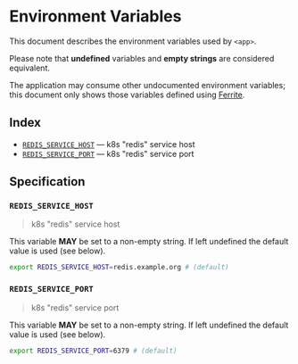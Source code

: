 # Environment Variables

This document describes the environment variables used by `<app>`.

Please note that **undefined** variables and **empty strings** are considered
equivalent.

The application may consume other undocumented environment variables; this
document only shows those variables defined using [Ferrite].

## Index

- [`REDIS_SERVICE_HOST`](#REDIS_SERVICE_HOST) — k8s "redis" service host
- [`REDIS_SERVICE_PORT`](#REDIS_SERVICE_PORT) — k8s "redis" service port

## Specification

### `REDIS_SERVICE_HOST`

> k8s "redis" service host

This variable **MAY** be set to a non-empty string.
If left undefined the default value is used (see below).

```bash
export REDIS_SERVICE_HOST=redis.example.org # (default)
```

### `REDIS_SERVICE_PORT`

> k8s "redis" service port

This variable **MAY** be set to a non-empty string.
If left undefined the default value is used (see below).

```bash
export REDIS_SERVICE_PORT=6379 # (default)
```

<!-- references -->

[ferrite]: https://github.com/dogmatiq/ferrite

